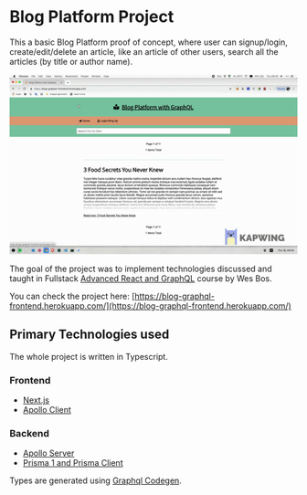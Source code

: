 # Blog Platform Project

This a basic Blog Platform proof of concept, where user can signup/login, create/edit/delete an article, like an article of other users, search all the articles (by title or author name).

![](docs/basicfeatures.gif)

The goal of the project was to implement technologies discussed and taught in Fullstack [Advanced React and GraphQL](https://advancedreact.com/) course by Wes Bos.

You can check the project here: [https://blog-graphql-frontend.herokuapp.com/](https://blog-graphql-frontend.herokuapp.com/)

## Primary Technologies used

The whole project is written in Typescript.

### Frontend

- [Next.js](https://nextjs.org/)
- [Apollo Client](https://www.apollographql.com/docs/react/api/apollo-client/)

### Backend

- [Apollo Server](https://www.apollographql.com/docs/apollo-server/)
- [Prisma 1 and Prisma Client](https://www.prisma.io/)

Types are generated using [Graphql Codegen](https://graphql-code-generator.com/).

